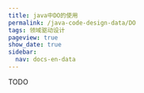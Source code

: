 ```yaml
---
title: java中DO的使用
permalink: /java-code-design-data/DO
tags: 领域驱动设计
pageview: true
show_date: true
sidebar:
  nav: docs-en-data
---
```

TODO
